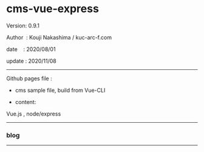 ﻿# cms-vue-express

 Version: 0.9.1

 Author  : Kouji Nakashima / kuc-arc-f.com

 date    : 2020/08/01

 update : 2020/11/08

***

Github pages file :

* cms sample file, build from Vue-CLI

* content:

Vue.js , node/express

***
### blog


***

